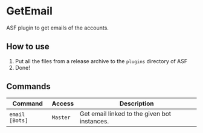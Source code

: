 # GetEmail
ASF plugin to get emails of the accounts.

## How to use
1. Put all the files from a release archive to the `plugins` directory of ASF
2. Done!

## Commands

Command | Access | Description
--- | --- | ---
`email [Bots]` | `Master` | Get email linked to the given bot instances.
